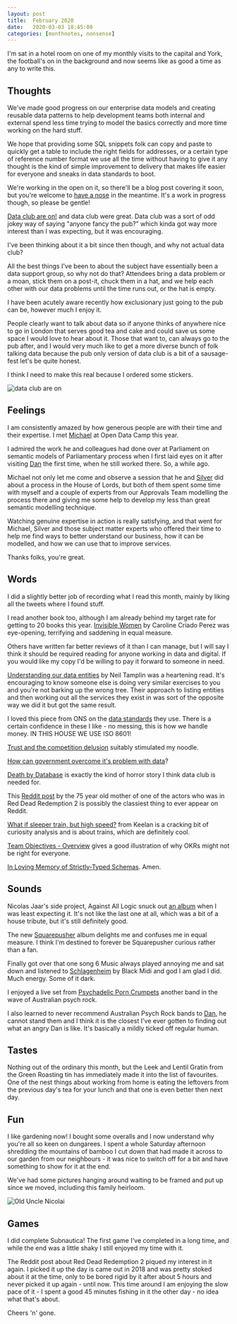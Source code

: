 ```yaml
---
layout: post
title:  February 2020
date:   2020-03-03 18:45:00
categories: [monthnotes, nonsense]
---
```


I'm sat in a hotel room on one of my monthly visits to the capital and York, the football's on in the background and now seems like as good a time as any to write this.

## Thoughts
We've made good progress on our enterprise data models and creating reusable data patterns to help development teams both internal and external spend less time trying to model the basics correctly and more time working on the hard stuff.

We hope that providing some SQL snippets folk can copy and paste to quickly get a table to include the right fields for addresses, or a certain type of reference number format we use all the time without having to give it any thought is the kind of simple improvement to delivery that makes life easier for everyone and sneaks in data standards to boot.

We're working in the open on it, so there'll be a blog post covering it soon, but you're welcome to [have a nose](https://foodstandardsagency.github.io/enterprise-data-models/) in the meantime. It's a work in progress though, so please be gentle!

[Data club are on!](https://twitter.com/dasbarrett/status/1225507407658389504) and data club were great. Data club was a sort of odd jokey way of saying "anyone fancy the pub?" which kinda got way more interest than I was expecting, but it was encouraging.

I've been thinking about it a bit since then though, and why not actual data club?

All the best things I've been to about the subject have essentially been a data support group, so why not do that? Attendees bring a data problem or a moan, stick them on a post-it, chuck them in a hat, and we help each other with our data problems until the time runs out, or the hat is empty.

I have been acutely aware recently how exclusionary just going to the pub can be, however much I enjoy it.

People clearly want to talk about data so if anyone thinks of anywhere nice to go in London that serves good tea and cake and could save us some space I would love to hear about it. Those that want to, can always go to the pub after, and I would very much like to get a more diverse bunch of folk talking data because the pub only version of data club is a bit of a sausage-fest let's be quite honest.

I think I need to make this real because I ordered some stickers.

![data club are on](/my-wee-blog/images/data-club.png)

## Feelings
I am consistently amazed by how generous people are with their time and their expertise. I met [Michael](https://twitter.com/fantasticlife) at Open Data Camp this year.

I admired the work he and colleagues had done over at Parliament on semantic models of Parliamentary process when I first laid eyes on it after visiting [Dan](https://twitter.com/dasbarrett) the first time, when he still worked there. So, a while ago.

Michael not only let me come and observe a session that he and [Silver](https://twitter.com/silveroliver) did about a process in the House of Lords, but both of them spent some time with myself and a couple of experts from our Approvals Team modelling the process there and giving me some help to develop my less than great semantic modelling technique.

Watching genuine expertise in action is really satisfying, and that went for Michael, Silver and those subject matter experts who offered their time to help me find ways to better understand our business, how it can be modelled, and how we can use that to improve services.

Thanks folks, you're great.

## Words
I did a slightly better job of recording what I read this month, mainly by liking all the tweets where I found stuff.

I read another book too, although I am already behind my target rate for getting to 20 books this year. [Invisible Women](https://www.penguin.co.uk/books/111/1113605/invisible-women/9781784706289.html) by Caroline Criado Perez was eye-opening, terrifying and saddening in equal measure.

Others have written far better reviews of it than I can manage, but I will say I think it should be required reading for anyone working in data and digital. If you would like my copy I'd be willing to pay it forward to someone in need.

[Understanding our data entities](https://medium.com/valleys-to-coast-design-tech-blog/understanding-our-data-entities-cc8c29e4d3a3) by Neil Tamplin was a heartening read. It's encouraging to know someone else is doing very similar exercises to you and you're not barking up the wrong tree. Their approach to listing entities and then working out all the services they exist in was sort of the opposite way we did it but got the same result.

I loved this piece from ONS on the [data standards](https://www.ons.gov.uk/aboutus/transparencyandgovernance/datastrategy/datastandards#ons-character-set) they use. There is a certain confidence in these I like - no messing, this is how we handle money. IN THIS HOUSE WE USE ISO 8601!

[Trust and the competition delusion](https://www.griffithreview.com/articles/trust-competition-delusion-gruen/) suitably stimulated my noodle.

[How can government overcome it's problem with data](https://www.valtech.com/en-gb/insights/how-can-government-overcome-its-problem-with-data/)?

[Death by Database](https://ovid.github.io/articles/death-by-database.html) is exactly the kind of horror story I think data club is needed for.

This [Reddit post](https://www.reddit.com/r/reddeadredemption/comments/f31bz4/at_75_my_mother_decided_to_play_through_red_dead/) by the 75 year old mother of one of the actors who was in Red Dead Redemption 2 is possibly the classiest thing to ever appear on Reddit.

[What if sleeper train, but high speed?](https://observablehq.com/@keelanfh/the-potential-for-high-speed-sleeper-trains-in-europe) from Keelan is a cracking bit of curiosity analysis and is about trains, which are definitely cool.

[Team Objectives - Overview](https://svpg.com/team-objectives-overview/) gives a good illustration of why OKRs might not be right for everyone.

[In Loving Memory of Strictly-Typed Schemas](https://medium.com/ssense-tech/in-loving-memory-of-strictly-typed-schemas-89ae6e186202). Amen.

## Sounds
Nicolas Jaar's side project, Against All Logic snuck out [an album](https://www.youtube.com/playlist?list=PLQ9EDNklu8XT7NIJPLpEMvPDmgYZYze8l) when I was least expecting it. It's not like the last one at all, which was a bit of a house tribute, but it's still definitely good.

The new [Squarepusher](https://www.youtube.com/watch?v=4I7Bwiacvnw&list=PLe-v2qiFV0StUu6byMqWxje16B2_GkUSU) album delights me and confuses me in equal measure. I think I'm destined to forever be Squarepusher curious rather than a fan.

Finally got over that one song 6 Music always played annoying me and sat down and listened to [Schlagenheim](https://www.youtube.com/watch?v=6aF7bJsYs74) by Black Midi and god I am glad I did. Much energy. Some of it dark.

I enjoyed a live set from [Psychadelic Porn Crumpets](https://www.youtube.com/watch?v=C7FVx3Rnw1Q) another band in the wave of Australian psych rock.

I also learned to never recommend Australian Psych Rock bands to [Dan](https://twitter.com/dasbarrett), he cannot stand them and I think it is the closest I've ever gotten to finding out what an angry Dan is like. It's basically a mildly ticked off regular human.

## Tastes
Nothing out of the ordinary this month, but the Leek and Lentil Gratin from the Green Roasting tin has immediately made it into the list of favourites. One of the nest things about working from home is eating the leftovers from the previous day's tea for your lunch and that one is even better then next day.

## Fun
I like gardening now! I bought some overalls and I now understand why you're all so keen on dungarees. I spent a whole Saturday afternoon shredding the mountains of bamboo I cut down that had made it across to our garden from our neighbours - it was nice to switch off for a bit and have something to show for it at the end.

We've had some pictures hanging around waiting to be framed and put up since we moved, including this family heirloom.

![Old Uncle Nicolai](/my-wee-blog/images/nic.jpg)

## Games
I did complete Subnautica! The first game I've completed in a long time, and while the end was a little shaky I still enjoyed my time with it.

The Reddit post about Red Dead Redemption 2 piqued my interest in it again. I picked it up the day is came out in 2018 and was pretty stoked about it at the time, only to be bored rigid by it after about 5 hours and never picked it up again - until now. This time around I am enjoying the slow pace of it - I spent a good 45 minutes fishing in it the other day - no idea what that's about.

Cheers 'n' gone.
